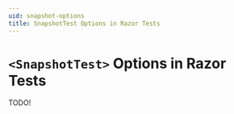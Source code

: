 ```yaml
---
uid: snapshot-options
title: SnapshotTest Options in Razor Tests
---
```


# `<SnapshotTest>` Options in Razor Tests

TODO!